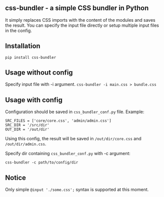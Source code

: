## css-bundler - a simple CSS bundler in Python
It simply replaces CSS imports with the content of the modules and saves the result.
You can specify the input file directly or setup multiple input files in the config.

## Installation
```pip install css-bundler```

## Usage without config
Specify input file with -i argument.
```css-bundler -i main.css > bundle.css```

## Usage with config
Configuration should be saved in `css_bundler_conf.py` file. Example:
```
SRC_FILES = ['core/core.css', 'admin/admin.css']
SRC_DIR = '/src/dir'
OUT_DIR = '/out/dir'
```
Using this config, the result will be saved in `/out/dir/core.css` and `/out/dir/admin.css`.

Specify dir containing `css_bundler_conf.py` with -c argument:
```
css-bundler -c path/to/config/dir
```
## Notice
Only simple `@input './some.css';` syntax is supported at this moment.
